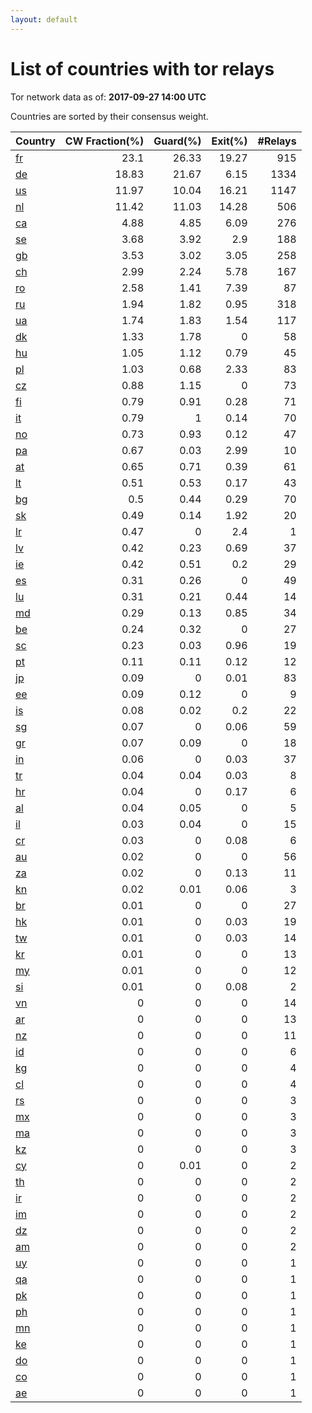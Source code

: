 ```yaml
---
layout: default
---
```



# List of countries with tor relays

Tor network data as of: **2017-09-27 14:00 UTC**

Countries are sorted by their consensus weight.

| Country                                               |   CW Fraction(%) |   Guard(%) |   Exit(%) |   #Relays |
|:------------------------------------------------------|-----------------:|-----------:|----------:|----------:|
| [fr](https://atlas.torproject.org/#search/country:fr) |            23.1  |      26.33 |     19.27 |       915 |
| [de](https://atlas.torproject.org/#search/country:de) |            18.83 |      21.67 |      6.15 |      1334 |
| [us](https://atlas.torproject.org/#search/country:us) |            11.97 |      10.04 |     16.21 |      1147 |
| [nl](https://atlas.torproject.org/#search/country:nl) |            11.42 |      11.03 |     14.28 |       506 |
| [ca](https://atlas.torproject.org/#search/country:ca) |             4.88 |       4.85 |      6.09 |       276 |
| [se](https://atlas.torproject.org/#search/country:se) |             3.68 |       3.92 |      2.9  |       188 |
| [gb](https://atlas.torproject.org/#search/country:gb) |             3.53 |       3.02 |      3.05 |       258 |
| [ch](https://atlas.torproject.org/#search/country:ch) |             2.99 |       2.24 |      5.78 |       167 |
| [ro](https://atlas.torproject.org/#search/country:ro) |             2.58 |       1.41 |      7.39 |        87 |
| [ru](https://atlas.torproject.org/#search/country:ru) |             1.94 |       1.82 |      0.95 |       318 |
| [ua](https://atlas.torproject.org/#search/country:ua) |             1.74 |       1.83 |      1.54 |       117 |
| [dk](https://atlas.torproject.org/#search/country:dk) |             1.33 |       1.78 |      0    |        58 |
| [hu](https://atlas.torproject.org/#search/country:hu) |             1.05 |       1.12 |      0.79 |        45 |
| [pl](https://atlas.torproject.org/#search/country:pl) |             1.03 |       0.68 |      2.33 |        83 |
| [cz](https://atlas.torproject.org/#search/country:cz) |             0.88 |       1.15 |      0    |        73 |
| [fi](https://atlas.torproject.org/#search/country:fi) |             0.79 |       0.91 |      0.28 |        71 |
| [it](https://atlas.torproject.org/#search/country:it) |             0.79 |       1    |      0.14 |        70 |
| [no](https://atlas.torproject.org/#search/country:no) |             0.73 |       0.93 |      0.12 |        47 |
| [pa](https://atlas.torproject.org/#search/country:pa) |             0.67 |       0.03 |      2.99 |        10 |
| [at](https://atlas.torproject.org/#search/country:at) |             0.65 |       0.71 |      0.39 |        61 |
| [lt](https://atlas.torproject.org/#search/country:lt) |             0.51 |       0.53 |      0.17 |        43 |
| [bg](https://atlas.torproject.org/#search/country:bg) |             0.5  |       0.44 |      0.29 |        70 |
| [sk](https://atlas.torproject.org/#search/country:sk) |             0.49 |       0.14 |      1.92 |        20 |
| [lr](https://atlas.torproject.org/#search/country:lr) |             0.47 |       0    |      2.4  |         1 |
| [lv](https://atlas.torproject.org/#search/country:lv) |             0.42 |       0.23 |      0.69 |        37 |
| [ie](https://atlas.torproject.org/#search/country:ie) |             0.42 |       0.51 |      0.2  |        29 |
| [es](https://atlas.torproject.org/#search/country:es) |             0.31 |       0.26 |      0    |        49 |
| [lu](https://atlas.torproject.org/#search/country:lu) |             0.31 |       0.21 |      0.44 |        14 |
| [md](https://atlas.torproject.org/#search/country:md) |             0.29 |       0.13 |      0.85 |        34 |
| [be](https://atlas.torproject.org/#search/country:be) |             0.24 |       0.32 |      0    |        27 |
| [sc](https://atlas.torproject.org/#search/country:sc) |             0.23 |       0.03 |      0.96 |        19 |
| [pt](https://atlas.torproject.org/#search/country:pt) |             0.11 |       0.11 |      0.12 |        12 |
| [jp](https://atlas.torproject.org/#search/country:jp) |             0.09 |       0    |      0.01 |        83 |
| [ee](https://atlas.torproject.org/#search/country:ee) |             0.09 |       0.12 |      0    |         9 |
| [is](https://atlas.torproject.org/#search/country:is) |             0.08 |       0.02 |      0.2  |        22 |
| [sg](https://atlas.torproject.org/#search/country:sg) |             0.07 |       0    |      0.06 |        59 |
| [gr](https://atlas.torproject.org/#search/country:gr) |             0.07 |       0.09 |      0    |        18 |
| [in](https://atlas.torproject.org/#search/country:in) |             0.06 |       0    |      0.03 |        37 |
| [tr](https://atlas.torproject.org/#search/country:tr) |             0.04 |       0.04 |      0.03 |         8 |
| [hr](https://atlas.torproject.org/#search/country:hr) |             0.04 |       0    |      0.17 |         6 |
| [al](https://atlas.torproject.org/#search/country:al) |             0.04 |       0.05 |      0    |         5 |
| [il](https://atlas.torproject.org/#search/country:il) |             0.03 |       0.04 |      0    |        15 |
| [cr](https://atlas.torproject.org/#search/country:cr) |             0.03 |       0    |      0.08 |         6 |
| [au](https://atlas.torproject.org/#search/country:au) |             0.02 |       0    |      0    |        56 |
| [za](https://atlas.torproject.org/#search/country:za) |             0.02 |       0    |      0.13 |        11 |
| [kn](https://atlas.torproject.org/#search/country:kn) |             0.02 |       0.01 |      0.06 |         3 |
| [br](https://atlas.torproject.org/#search/country:br) |             0.01 |       0    |      0    |        27 |
| [hk](https://atlas.torproject.org/#search/country:hk) |             0.01 |       0    |      0.03 |        19 |
| [tw](https://atlas.torproject.org/#search/country:tw) |             0.01 |       0    |      0.03 |        14 |
| [kr](https://atlas.torproject.org/#search/country:kr) |             0.01 |       0    |      0    |        13 |
| [my](https://atlas.torproject.org/#search/country:my) |             0.01 |       0    |      0    |        12 |
| [si](https://atlas.torproject.org/#search/country:si) |             0.01 |       0    |      0.08 |         2 |
| [vn](https://atlas.torproject.org/#search/country:vn) |             0    |       0    |      0    |        14 |
| [ar](https://atlas.torproject.org/#search/country:ar) |             0    |       0    |      0    |        13 |
| [nz](https://atlas.torproject.org/#search/country:nz) |             0    |       0    |      0    |        11 |
| [id](https://atlas.torproject.org/#search/country:id) |             0    |       0    |      0    |         6 |
| [kg](https://atlas.torproject.org/#search/country:kg) |             0    |       0    |      0    |         4 |
| [cl](https://atlas.torproject.org/#search/country:cl) |             0    |       0    |      0    |         4 |
| [rs](https://atlas.torproject.org/#search/country:rs) |             0    |       0    |      0    |         3 |
| [mx](https://atlas.torproject.org/#search/country:mx) |             0    |       0    |      0    |         3 |
| [ma](https://atlas.torproject.org/#search/country:ma) |             0    |       0    |      0    |         3 |
| [kz](https://atlas.torproject.org/#search/country:kz) |             0    |       0    |      0    |         3 |
| [cy](https://atlas.torproject.org/#search/country:cy) |             0    |       0.01 |      0    |         2 |
| [th](https://atlas.torproject.org/#search/country:th) |             0    |       0    |      0    |         2 |
| [ir](https://atlas.torproject.org/#search/country:ir) |             0    |       0    |      0    |         2 |
| [im](https://atlas.torproject.org/#search/country:im) |             0    |       0    |      0    |         2 |
| [dz](https://atlas.torproject.org/#search/country:dz) |             0    |       0    |      0    |         2 |
| [am](https://atlas.torproject.org/#search/country:am) |             0    |       0    |      0    |         2 |
| [uy](https://atlas.torproject.org/#search/country:uy) |             0    |       0    |      0    |         1 |
| [qa](https://atlas.torproject.org/#search/country:qa) |             0    |       0    |      0    |         1 |
| [pk](https://atlas.torproject.org/#search/country:pk) |             0    |       0    |      0    |         1 |
| [ph](https://atlas.torproject.org/#search/country:ph) |             0    |       0    |      0    |         1 |
| [mn](https://atlas.torproject.org/#search/country:mn) |             0    |       0    |      0    |         1 |
| [ke](https://atlas.torproject.org/#search/country:ke) |             0    |       0    |      0    |         1 |
| [do](https://atlas.torproject.org/#search/country:do) |             0    |       0    |      0    |         1 |
| [co](https://atlas.torproject.org/#search/country:co) |             0    |       0    |      0    |         1 |
| [ae](https://atlas.torproject.org/#search/country:ae) |             0    |       0    |      0    |         1 |